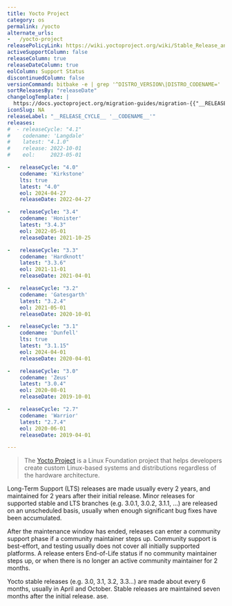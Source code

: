 ```yaml
---
title: Yocto Project
category: os
permalink: /yocto
alternate_urls:
-   /yocto-project
releasePolicyLink: https://wiki.yoctoproject.org/wiki/Stable_Release_and_LTS
activeSupportColumn: false
releaseColumn: true
releaseDateColumn: true
eolColumn: Support Status
discontinuedColumn: false
versionCommand: bitbake -e | grep '^DISTRO_VERSION\|DISTRO_CODENAME='
sortReleasesBy: "releaseDate"
changelogTemplate: |
  https://docs.yoctoproject.org/migration-guides/migration-{{"__RELEASE_CYCLE__"| split: " " | first}}.html
iconSlug: NA
releaseLabel: "__RELEASE_CYCLE__ '__CODENAME__'"
releases:
#  - releaseCycle: "4.1"
#    codename: 'Langdale'
#    latest: "4.1.0"
#    release: 2022-10-01
#    eol:     2023-05-01

-   releaseCycle: "4.0"
    codename: 'Kirkstone'
    lts: true
    latest: "4.0"
    eol: 2024-04-27
    releaseDate: 2022-04-27

-   releaseCycle: "3.4"
    codename: 'Honister'
    latest: "3.4.3"
    eol: 2022-05-01
    releaseDate: 2021-10-25

-   releaseCycle: "3.3"
    codename: 'Hardknott'
    latest: "3.3.6"
    eol: 2021-11-01
    releaseDate: 2021-04-01

-   releaseCycle: "3.2"
    codename: 'Gatesgarth'
    latest: "3.2.4"
    eol: 2021-05-01
    releaseDate: 2020-10-01

-   releaseCycle: "3.1"
    codename: 'Dunfell'
    lts: true
    latest: "3.1.15"
    eol: 2024-04-01
    releaseDate: 2020-04-01

-   releaseCycle: "3.0"
    codename: 'Zeus'
    latest: "3.0.4"
    eol: 2020-08-01
    releaseDate: 2019-10-01

-   releaseCycle: "2.7"
    codename: 'Warrior'
    latest: "2.7.4"
    eol: 2020-06-01
    releaseDate: 2019-04-01

---
```


> The [Yocto Project](https://www.yoctoproject.org/) is a Linux Foundation project that helps developers create custom Linux-based systems and distributions regardless of the hardware architecture.

Long-Term Support (LTS) releases are made usually every 2 years, and maintained for 2 years after their initial release. Minor releases for supported stable and LTS branches (e.g. 3.0.1, 3.0.2, 3.1.1, …) are released on an unscheduled basis, usually when enough significant bug fixes have been accumulated.

After the maintenance window has ended, releases can enter a community support phase if a community maintainer steps up.
Community support is best-effort, and testing usually does not cover all initially supported platforms.
A release enters End-of-Life status if no community maintainer steps up, or when there is no longer an active community maintainer for 2 months.

Yocto stable releases (e.g. 3.0, 3.1, 3.2, 3.3…) are made about every 6 months, usually in April and October.
Stable releases are maintained seven months after the initial release.
ase.
